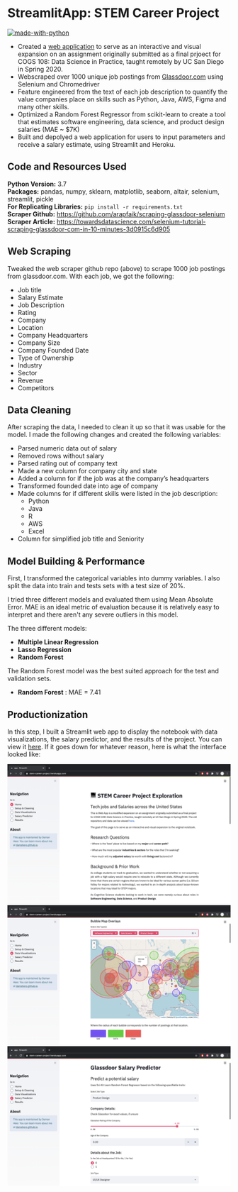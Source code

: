 # StreamlitApp: STEM Career Project

[![made-with-python](https://img.shields.io/badge/Made%20with-Python-1f425f.svg)](https://www.python.org/)

* Created a [web application](https://stem-career-project.herokuapp.com/) to serve as an interactive and visual expansion on an assignment originally submitted as a final prjoect for COGS 108: Data Science in Practice, taught remotely by UC San Diego in Spring 2020.
* Webscraped over 1000 unique job postings from [Glassdoor.com](https://www.glassdoor.com/sitedirectory/title-jobs.htm) using Selenium and Chromedriver
* Feature engineered from the text of each job description to quantify the value companies place on skills such as Python, Java, AWS, Figma and many other skills.
* Optimized a Random Forest Regressor from scikit-learn to create a tool that estimates software engineering, data science, and product design salaries (MAE ~ $7K)
* Built and depolyed a web application for users to input parameters and receive a salary estimate, using Streamlit and Heroku.
 

## Code and Resources Used 
**Python Version:** 3.7  
**Packages:** pandas, numpy, sklearn, matplotlib, seaborn, altair, selenium, streamlit, pickle  
**For Replicating Libraries:**  ```pip install -r requirements.txt```  
**Scraper Github:** https://github.com/arapfaik/scraping-glassdoor-selenium  
**Scraper Article:** https://towardsdatascience.com/selenium-tutorial-scraping-glassdoor-com-in-10-minutes-3d0915c6d905  

## Web Scraping
Tweaked the web scraper github repo (above) to scrape 1000 job postings from glassdoor.com. With each job, we got the following:
*	Job title
*	Salary Estimate
*	Job Description
*	Rating
*	Company 
*	Location
*	Company Headquarters 
*	Company Size
*	Company Founded Date
*	Type of Ownership 
*	Industry
*	Sector
*	Revenue
*	Competitors 

## Data Cleaning
After scraping the data, I needed to clean it up so that it was usable for the model. I made the following changes and created the following variables:

*	Parsed numeric data out of salary 
*	Removed rows without salary 
*	Parsed rating out of company text 
*	Made a new column for company city and state 
*	Added a column for if the job was at the company’s headquarters 
*	Transformed founded date into age of company 
*	Made columns for if different skills were listed in the job description:
    * Python  
    * Java  
    * R  
    * AWS  
    * Excel 
*	Column for simplified job title and Seniority 

## Model Building & Performance

First, I transformed the categorical variables into dummy variables. I also split the data into train and tests sets with a test size of 20%.   

I tried three different models and evaluated them using Mean Absolute Error. MAE is an ideal metric of evaluation because it is relatively easy to interpret and there aren't any severe outliers in this model.   

The three different models:
*	**Multiple Linear Regression**
*	**Lasso Regression**
*	**Random Forest**

The Random Forest model was the best suited approach for the test and validation sets. 
*	**Random Forest** : MAE = 7.41

## Productionization 
In this step, I built a Streamlit web app to display the notebook with data visualizations, the salary predictor, and the results of the project. You can view it [here](https://stem-career-project.herokuapp.com/). If it goes down for whatever reason, here is what the interface looked like:

![home](/images/home.png)
![maps](/images/maps.png)
![predictor](/images/predictor.png)




